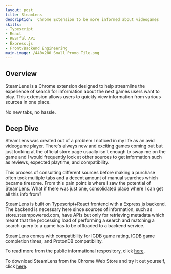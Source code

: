 ```yaml
---
layout: post
title: SteamLens
description:  Chrome Extension to be more informed about videogames
skills: 
- Typescript
- React
- RESTful API
- Express.js
- Front/Backend Engineering
main-image: /440x280 Small Promo Tile.png
---
```

## Overview

SteamLens is a Chrome extension designed to help streamline the experience of search for information about the next games users want to play. This extension allows users to quickly view information from various sources in one place.

No new tabs, no hassle.

## Deep Dive

SteamLens was created out of a problem I noticed in my life as an avid videogame player. There's always new and exciting games coming out but just looking at the official store page usually isn't enough to sway me on the game and I would frequently look at other sources to get information such as reviews, expected playtime, and compatibility.

This process of consulting different sources before making a purchase often took multiple tabs and a decent amount of manual searches which became tiresome. From this pain point is where I saw the potential of SteamLens. What if there was just one, consolidated place where I can get all this info from?

SteamLens is built on Typescript+React frontend with a Express.js backend. The backend is necessary here since sources of information, such as store.steampowered.com, have APIs but only for retrieving metadata which meant that the processing load of performing a search and matching a search query to a game has to be offloaded to a backend service. 

SteamLens comes with compatibility for IGDB game rating, IGDB game completion times, and ProtonDB compatibility.

To read more from the public informational respository, click [here](https://github.com/jayfuku/SteamLens-Public/tree/patch).

To download SteamLens from the Chrome Web Store and try it out yourself, click [here](https://chromewebstore.google.com/detail/steamlens/dlkmkiiccmmfjoodngomfndmfilhblhe).
